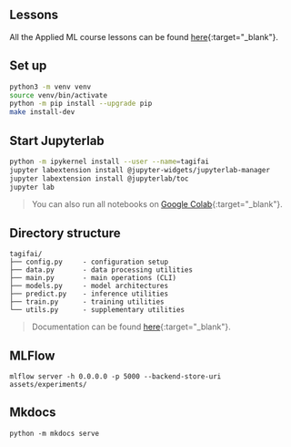 ## Lessons
All the Applied ML course lessons can be found [here](https://madewithml.com/#applied-ml){:target="_blank"}.

## Set up
```bash
python3 -m venv venv
source venv/bin/activate
python -m pip install --upgrade pip
make install-dev
```

## Start Jupyterlab
```bash
python -m ipykernel install --user --name=tagifai
jupyter labextension install @jupyter-widgets/jupyterlab-manager
jupyter labextension install @jupyterlab/toc
jupyter lab
```
> You can also run all notebooks on [Google Colab](https://colab.research.google.com/github/GokuMohandas/applied-ml/blob/main/notebooks/tagifai.ipynb){:target="_blank"}.

## Directory structure
```
tagifai/
├── config.py     - configuration setup
├── data.py       - data processing utilities
├── main.py       - main operations (CLI)
├── models.py     - model architectures
├── predict.py    - inference utilities
├── train.py      - training utilities
└── utils.py      - supplementary utilities
```
> Documentation can be found [here](https://gokumohandas.github.io/applied-ml/){:target="_blank"}.

## MLFlow
```
mlflow server -h 0.0.0.0 -p 5000 --backend-store-uri assets/experiments/
```

## Mkdocs
```
python -m mkdocs serve
```